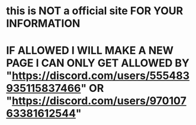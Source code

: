 # this is NOT a official site FOR YOUR INFORMATION

# IF ALLOWED I WILL MAKE A NEW PAGE I CAN ONLY GET ALLOWED BY "<https://discord.com/users/555483935115837466>" OR "<https://discord.com/users/97010763381612544>"
